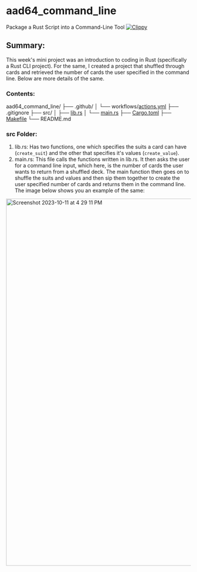 # aad64_command_line
Package a Rust Script into a Command-Line Tool
[![Clippy](https://github.com/nogibjj/aad64_command_line/actions/workflows/actions.yml/badge.svg)](https://github.com/nogibjj/aad64_command_line/actions/workflows/actions.yml)

## Summary:
This week's mini project was an introduction to coding in Rust (specifically a Rust CLI project). For the same, I created a project that shuffled through cards and retrieved the number of cards the user specified in the command line. Below are more details of the same.

### Contents:

aad64_command_line/
├── .github/
│   └── workflows/[actions.yml](https://github.com/nogibjj/aad64_command_line/actions/workflows/actions.yml)
├── .gitignore
├── src/
│   ├── [lib.rs](https://github.com/nogibjj/aad64_command_line/src/lib.rs)
│   └── [main.rs](https://github.com/nogibjj/aad64_command_line/src/main.rs)
├── [Cargo.toml](https://github.com/nogibjj/aad64_command_line/Cargo.toml)
├── [Makefile](https://github.com/nogibjj/aad64_command_line/Makefile)
└── README.md


### src Folder:
1. lib.rs: Has two functions, one which specifies the suits a card can have (`create_suit`) and the other that specifies it's values (`create_value`).
2. main.rs: This file calls the functions written in lib.rs. It then asks the user for a command line input, which here, is the number of cards the user wants to return from a shuffled deck. The main function then goes on to shuffle the suits and values and then sip them together to create the user specified number of cards and returns them in the command line. The image below shows you an example of the same:

<img width="1000" alt="Screenshot 2023-10-11 at 4 29 11 PM" src="https://github.com/nogibjj/aad64_command_line/assets/143753050/95da4673-9f98-4b97-9a41-c07ae93f7b10">


